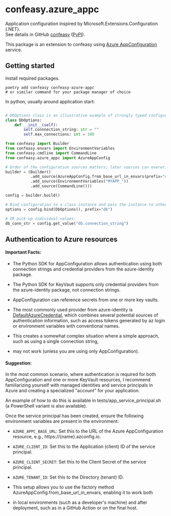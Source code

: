 # confeasy.azure_appc

Application configuration inspired by Microsoft.Extensions.Configuration (.NET).<br/>
See details in GitHub [confeasy][confeasy_gh] ([PyPI][confeasy_pypi]).

This package is an extension to confeasy using [Azure AppConfiguration][azure] service.

## Getting started

Install required packages.

```shell
poetry add confeasy confeasy-azure-appc
# or similar command for your package manager of choice
```

In python, usually around application start:
```python

# DbOptions class is an illustrative example of strongly typed configuration.
class DbOptions:
    def __init__(self):
        self.connnection_string: str = ""
        self.max_connections: int = 100

from confeasy import Builder
from confeasy.envars import EnvironmentVariables
from confeasy.cmdline import CommandLine
from confeasy.azure_appc import AzureAppConfig

# Order of the configuration sources matters; later sources can overwrite values from earlier ones.
builder = (Builder()
           .add_source(AzureAppConfig.from_base_url_in_envars(prefix="db.*"))
           .add_source(EnvironmentVariables("MYAPP_"))
           .add_source(CommandLine()))

config = builder.build()

# Bind configuration to a class instance and pass the instance to other objects.
options = config.bind(DbOptions(), prefix="db")

# OR pick up individual values:
db_conn_str = config.get_value("db.connection_string")
```

## Authentication to Azure resources

#### Important Facts:

* The Python SDK for AppConfiguration allows authentication using both connection strings and credential providers from the azure-identity package.
* The Python SDK for KeyVault supports only credential providers from the azure-identity package, not connection strings.
* AppConfiguration can reference secrets from one or more key vaults.
* The most commonly used provider from azure-identity is [DefaultAzureCredential][dac], which combines several
  potential sources of authentication information, such as access tokens generated by az login or environment variables with conventional names.

* This creates a somewhat complex situation where a simple approach, such as using a single connection string,
* may not work (unless you are using only AppConfiguration).

#### Suggestion:

In the most common scenario, where authentication is required for both AppConfiguration and one or more KeyVault resources,
I recommend familiarizing yourself with managed identities and service principals in Azure and creating a specialized "account" for your application.

An example of how to do this is available in tests/app_service_principal.sh (a PowerShell variant is also available).

Once the service principal has been created, ensure the following environment variables are present in the environment:

* `AZURE_APPC_BASE_URL`: Set this to the URL of the Azure AppConfiguration resource, e.g., https://{name}.azconfig.io.
* `AZURE_CLIENT_ID`: Set this to the Application (client) ID of the service principal.
* `AZURE_CLIENT_SECRET`: Set this to the Client Secret of the service principal.
* `AZURE_TENANT_ID`: Set this to the Directory (tenant) ID.

* This setup allows you to use the factory method AzureAppConfig.from_base_url_in_envars, enabling it to work both
* in local environments (such as a developer's machine) and after deployment, such as in a GitHub Action or on the final host.

[azure]: https://learn.microsoft.com/en-us/azure/azure-app-configuration/overview
[confeasy_gh]: https://github.com/jdvor/confeasy
[confeasy_pypi]: https://pypi.org/project/confeasy
[dac]: https://learn.microsoft.com/en-us/python/api/azure-identity/azure.identity.defaultazurecredential?view=azure-python